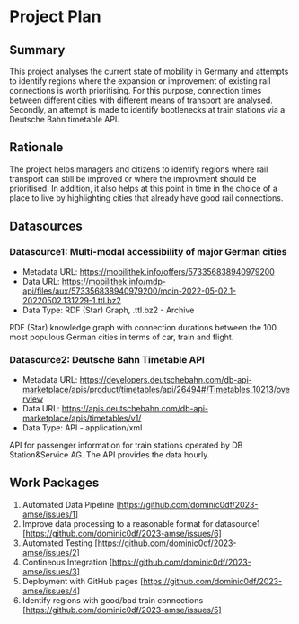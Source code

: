 # Project Plan

## Summary

<!-- Describe your data science project in max. 5 sentences. -->
This project analyses the current state of mobility in Germany and attempts to identify regions where the expansion or improvement of existing rail connections is worth prioritising. For this purpose, connection times between different cities with different means of transport are analysed. Secondly, an attempt is made to identify bootlenecks at train stations via a Deutsche Bahn timetable API.

## Rationale

<!-- Outline the impact of the analysis, e.g. which pains it solves. -->
The project helps managers and citizens to identify regions where rail transport can still be improved or where the improvment should be prioritised. In addition, it also helps at this point in time in the choice of a place to live by highlighting cities that already have good rail connections.

## Datasources

<!-- Describe each datasources you plan to use in a section. Use the prefic "DatasourceX" where X is the id of the datasource. -->

### Datasource1: Multi-modal accessibility of major German cities
* Metadata URL: https://mobilithek.info/offers/573356838940979200
* Data URL: https://mobilithek.info/mdp-api/files/aux/573356838940979200/moin-2022-05-02.1-20220502.131229-1.ttl.bz2
* Data Type: RDF (Star) Graph, .ttl.bz2 - Archive

RDF (Star) knowledge graph with connection durations between the 100 most populous German cities in terms of car, train and flight.

### Datasource2: Deutsche Bahn Timetable API
* Metadata URL: https://developers.deutschebahn.com/db-api-marketplace/apis/product/timetables/api/26494#/Timetables_10213/overview
* Data URL: https://apis.deutschebahn.com/db-api-marketplace/apis/timetables/v1/
* Data Type: API - application/xml

API for passenger information for train stations operated by DB Station&Service AG. The API provides the data hourly.

## Work Packages

<!-- List of work packages ordered sequentially, each pointing to an issue with more details. -->

1. Automated Data Pipeline [https://github.com/dominic0df/2023-amse/issues/1]
2. Improve data processing to a reasonable format for datasource1 [https://github.com/dominic0df/2023-amse/issues/6]
3. Automated Testing [https://github.com/dominic0df/2023-amse/issues/2]
4. Contineous Integration [https://github.com/dominic0df/2023-amse/issues/3]
5. Deployment with GitHub pages [https://github.com/dominic0df/2023-amse/issues/4]
6. Identify regions with good/bad train connections [https://github.com/dominic0df/2023-amse/issues/5]

[i1]: https://github.com/jvalue/2023-amse-template/issues/1
